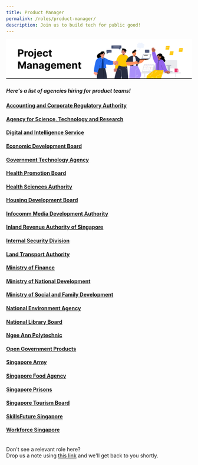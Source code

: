 ```yaml
---
title: Product Manager
permalink: /roles/product-manager/
description: Join us to build tech for public good!
---
```

![](/images/Project%20manager.png)
##### Here's a list of agencies hiring for product teams! 

#### [Accounting and Corporate Regulatory Authority](https://www.acra.gov.sg/careers)
#### [Agency for Science, Technology and Research](https://careers.a-star.edu.sg/)
#### [Digital and Intelligence Service](http://www.discareers.gov.sg/)
#### [Economic Development Board](https://careers.edb.gov.sg/en/job/4002255/senior-data-engineer-31-year-contract)
#### [Government Technology Agency](https://sggovterp.wd102.myworkdayjobs.com/PublicServiceCareers?Agency=27bc56da9e6a01dcff9491800407da09&Job_Family_Group=27bc56da9e6a01598012e66f50087e59)
#### [Health Promotion Board](https://sggovterp.wd102.myworkdayjobs.com/PublicServiceCareers/job/Health-Promotion-Board/Senior-Manager--Programme-Evaluation_JR-10000006365)
#### [Health Sciences Authority](https://www.hsa.gov.sg/careers)
#### [Housing Development Board](https://www.careers.hrp.gov.sg/sap/bc/ui5_ui5/sap/ZGERCFA004/index.html#/JobDescription/12889364/005056a3-53e2-1edd-99f7-5d87ea9209a6)
#### [Infocomm Media Development Authority](https://www.imda.gov.sg/About-IMDA/Careers-at-IMDA)
#### [Inland Revenue Authority of Singapore](https://www.careers.hrp.gov.sg/sap/bc/ui5_ui5/sap/ZGERCFA004/index.html#/JobDescription/11522111/005056a3-d347-1edd-98fe-01d1a0d6e42d)
#### [Internal Security Division](https://www.mha.gov.sg/isd/be-part-of-isd)
#### [Land Transport Authority](https://www.linkedin.com/jobs/view/3344032743/?capColoOverride=true)
#### [Ministry of Finance](https://www.mof.gov.sg/who-we-are/careers/is-mof-the-right-place-for-me)
#### [Ministry of National Development](https://www.mof.gov.sg/who-we-are/careers/is-mof-the-right-place-for-me)
#### [Ministry of Social and Family Development](https://www.careers.hrp.gov.sg/sap/bc/ui5_ui5/sap/ZGERCFA004/index.html#/JobDescription/12619345/005056a3-d347-1edd-9aa7-7e15d8a74359)
#### [National Environment Agency](https://www.careers.hrp.gov.sg/sap/bc/ui5_ui5/sap/ZGERCFA004/index.html?search-keyword=informatics#/JobDescription/12219027/005056a3-d347-1edd-99aa-fe3dde5cac2d)
#### [National Library Board](https://www.nlb.gov.sg/main/about-us/careers)
#### [Ngee Ann Polytechnic](https://www.careers.hrp.gov.sg/sap/bc/ui5_ui5/sap/ZGERCFA004/index.html#/JobDescription/12036255/005056a3-53e2-1edd-9ac6-30cfb4d0a223)
#### [Open Government Products](https://opengovernmentproducts.recruitee.com/#section-89477)
#### [Singapore Army](https://go.gov.sg/joinarmy)
#### [Singapore Food Agency](https://www.sfa.gov.sg/careers)
#### [Singapore Prisons](https://www.sps.gov.sg/careers/)
#### [Singapore Tourism Board](https://www.linkedin.com/jobs/view/3197655931)
#### [SkillsFuture Singapore](https://www.careers.hrp.gov.sg/sap/bc/ui5_ui5/sap/ZGERCFA004/index.html?search-keyword=SSG#/JobDescription/12625872/005056a3-53e2-1eed-97c9-bc5c7d5b59d2)
#### [Workforce Singapore](https://www.careers.hrp.gov.sg/sap/bc/ui5_ui5/sap/ZGERCFA004/index.html)

<br> Don't see a relevant role here? <br> Drop us a note using [this link](https://go.gov.sg/techforpublicgood) and we'll get back to you shortly.
